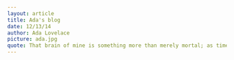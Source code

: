```yaml
---
layout: article
title: Ada's blog
date: 12/13/14
author: Ada Lovelace
picture: ada.jpg
quote: That brain of mine is something more than merely mortal; as time will show.
---
```

